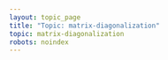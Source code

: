```yaml
---
layout: topic_page
title: "Topic: matrix-diagonalization"
topic: matrix-diagonalization
robots: noindex
---
```

